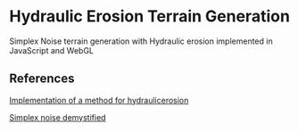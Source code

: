 # Hydraulic Erosion Terrain Generation

Simplex Noise terrain generation with Hydraulic erosion implemented in JavaScript and WebGL

## References

[Implementation of a method for hydraulicerosion](https://www.firespark.de/resources/downloads/implementation%20of%20a%20methode%20for%20hydraulic%20erosion.pdf)

[Simplex noise demystified](www.itn.liu.se/~stegu/simplexnoise/simplexnoise.pdf)